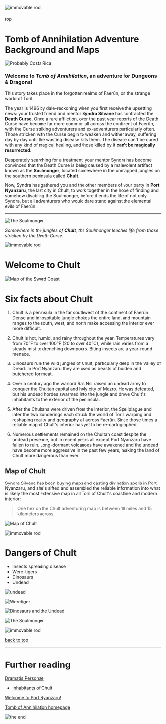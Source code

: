 
![immovable rod](/images/immovable-rod.jpg)

###### top

# Tomb of Annihilation Adventure Background and Maps

![Probably Costa Rica](images/places/probably-costa-rica.jpg)

### Welcome to _**Tomb of Annihilation**_, an adventure for Dungeons & Dragons!

This story takes place in the forgotten realms of Faerûn, on the strange world of Toril.

The year is 1496 by dale-reckoning when you first receive the upsetting news: your trusted friend and mentor **Syndra Silvane** has contracted the **Death Curse**. Once a rare affliction, over the past year reports of the Death Curse have become far more common all across the continent of Faerûn, with the Curse striking adventurers and ex-adventurers particularly often. Those stricken with the Curse begin to weaken and wither away, suffering day by day until the wasting disease kills them. The disease can't be cured with any kind of magical healing, and those killed by it **can't be magically resurrected**.

Desperately searching for a treatment, your mentor Syndra has become convinced that the Death Curse is being caused by a malevolent artifact known as the **Soulmonger**, located somewhere in the unmapped jungles on the southern peninsula called **Chult**.

Now, Syndra has gathered you and the other members of your party in **Port Nyanzaru**, the last city in Chult, to work together in the hope of finding and somehow disabling the Soulmonger, before it ends the life of not only Syndra, but all adventurers who would dare stand against the elemental evils of Faerûn.

---

![The Soulmonger](images/characters/the-soulmonger.png)

_Somewhere in the jungles of **Chult**, the Soulmonger leeches life from those stricken by the Death Curse._

![immovable rod](/images/immovable-rod.jpg)

# Welcome to Chult

![Map of the Sword Coast](images/places/faerun-swordcoast-chult.png)

# Six facts about Chult

1. Chult is a peninsula in the far southwest of the continent of Faerûn. Dense and inhospitable jungle chokes the entire land, and mountain ranges to the south, west, and north make accessing the interior ever more difficult.

2. Chult is hot, humid, and rainy throughout the year. Temperatures vary from 70°F to over 100°F (20 to over 40°C), while rain varies from a steady mist to drenching downpours. Biting insects are a year-round menace.

3. Dinosaurs rule the wild jungles of Chult, particularly deep in the Valley of Dread. In Port Nyanzaru they are used as beasts of burden and butchered for meat.

4. Over a century ago the warlord Ras Nsi raised an undead army to conquer the Chultan capital and holy city of Mezro. He was defeated, but his undead hordes swarmed into the jungle and drove Chult's inhabitants to the exterior of the peninsula.

5. After the Chultans were driven from the interior, the Spellplague and later the two Sunderings each struck the world of Toril, warping and reshaping reality and geography all across Faerûn. Since those times a reliable map of Chult's interior has yet to be re-cartographed.

6. Numerous settlements remained on the Chultan coast despite the undead presence, but in recent years all except Port Nyanzaru have fallen to ruin. Long-dormant volcanoes have awakened and the undead have become more aggressive in the past few years, making the land of Chult more dangerous than ever.

## Map of Chult
Syndra Silvane has been buying maps and casting divination spells in Port Nyanzaru, and she's sifted and assembled the reliable information into what is likely the most extensive map in all Toril of Chult's coastline and modern interior:

> One hex on the Chult adventuring map is between 10 miles and 15 kilometers across.

![Map of Chult](images/places/chult_player_map.jpg)

![immovable rod](/images/immovable-rod.jpg)

# Dangers of Chult

- Insects spreading disease
- Were-tigers
- Dinosaurs
- Undead

![undead](images/places/undead.jpg)

![Weretiger](images/chultans/weretiger_by_deskridge.jpg)

![Dinosaurs and the Undead](images/places/undead-trex.jpg)

![The Soulmonger](images/characters/the-soulmonger.png)

![immovable rod](/images/immovable-rod.jpg)

[back to top](#top)

---

# Further reading

[Dramatis Personae](dramatis_personae.md#port-nyanzaru-characters)

- [Inhabitants](dramatis_personae.md#native-inhabitants-of-chult) of Chult

[Welcome to Port Nyanzaru!](Port_Nyanzaru.md#top)

[Tomb of Annihilation homepage](README.md#top)

![the end](/images/toa-end.jpg)